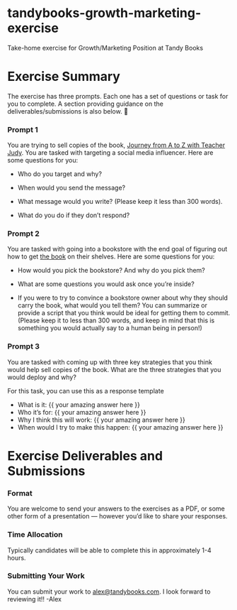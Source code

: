 # tandybooks-growth-marketing-exercise
Take-home exercise for Growth/Marketing Position at Tandy Books
 
# Exercise Summary

The exercise has three prompts. Each one has a set of questions or task for you to complete. A section providing guidance on the deliverables/submissions is also below. 🙂


### Prompt 1

You are trying to sell copies of the book, [Journey from A to Z with Teacher Judy](https://teacherjudy.com/). You are tasked with targeting a social media influencer. Here are some questions for you:

-   Who do you target and why?
    
-   When would you send the message?
    
-   What message would you write? (Please keep it less than 300 words).
    
-   What do you do if they don’t respond?
    

  

### Prompt 2

You are tasked with going into a bookstore with the end goal of figuring out how to get [the book](https://teacherjudy.com/) on their shelves. Here are some questions for you:

-   How would you pick the bookstore? And why do you pick them?
    
-   What are some questions you would ask once you’re inside?
    
-   If you were to try to convince a bookstore owner about why they should carry the book, what would you tell them? You can summarize or provide a script that you think would be ideal for getting them to commit. (Please keep it to less than 300 words, and keep in mind that this is something you would actually say to a human being in person!)
    

### Prompt 3

You are tasked with coming up with three key strategies that you think would help sell copies of the book. What are the three strategies that you would deploy and why?

For this task, you can use this as a response template
- What is it: {{ your amazing answer here }}
- Who it’s for: {{ your amazing answer here }}
- Why I think this will work: {{ your amazing answer here }}
- When would I try to make this happen: {{ your amazing answer here }}

# Exercise Deliverables and Submissions

### Format
You are welcome to send your answers to the exercises as a PDF, or some other form of a presentation — however you’d like to share your responses.

### Time Allocation

Typically candidates will be able to complete this in approximately 1-4 hours.

### Submitting Your Work
You can submit your work to [alex@tandybooks.com](mailto:alex@tandybooks.com). I look forward to reviewing it!!
-Alex
